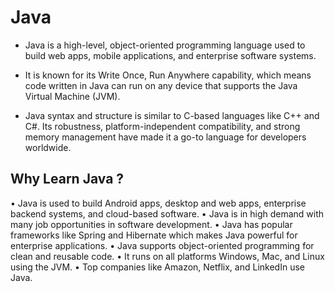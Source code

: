 # Java
- Java is a high-level, object-oriented programming language used to build web apps, mobile applications, and enterprise software systems. 

- It is known for its Write Once, Run Anywhere capability, which means code written in Java can run on any device that supports the Java Virtual Machine (JVM).

- Java syntax and structure is similar to C-based languages like C++ and C#. Its robustness, platform-independent compatibility, and strong memory management have made it a go-to language for developers worldwide.

## Why Learn Java ?
• Java is used to build Android apps, desktop and web apps, enterprise backend systems, and cloud-based software.
• Java is in high demand with many job opportunities in software development.
• Java has popular frameworks like Spring and Hibernate which makes Java powerful for enterprise applications.
• Java supports object-oriented programming for clean and reusable code.
• It runs on all platforms Windows, Mac, and Linux using the JVM.
• Top companies like Amazon, Netflix, and LinkedIn use Java.





